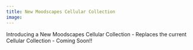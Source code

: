 ```yaml
---
title: New Moodscapes Cellular Collection
image: 
---
```


Introducing a New Moodscapes Cellular Collection - Replaces the current Cellular Collection - Coming Soon!!

